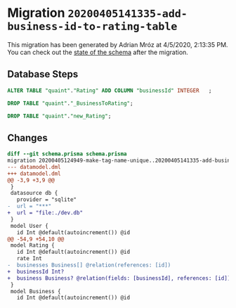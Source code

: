 # Migration `20200405141335-add-business-id-to-rating-table`

This migration has been generated by Adrian Mróz at 4/5/2020, 2:13:35 PM.
You can check out the [state of the schema](./schema.prisma) after the migration.

## Database Steps

```sql
ALTER TABLE "quaint"."Rating" ADD COLUMN "businessId" INTEGER   ;

DROP TABLE "quaint"."_BusinessToRating";

DROP TABLE "quaint"."new_Rating";
```

## Changes

```diff
diff --git schema.prisma schema.prisma
migration 20200405124949-make-tag-name-unique..20200405141335-add-business-id-to-rating-table
--- datamodel.dml
+++ datamodel.dml
@@ -3,9 +3,9 @@
 }
 datasource db {
   provider = "sqlite"
-  url = "***"
+  url = "file:./dev.db"
 }
 model User {
   id Int @default(autoincrement()) @id
@@ -54,9 +54,10 @@
 model Rating {
   id Int @default(autoincrement()) @id
   rate Int
-  businesses Business[] @relation(references: [id])
+  businessId Int?
+  business Business? @relation(fields: [businessId], references: [id])
 }
 model Business {
   id Int @default(autoincrement()) @id
```


